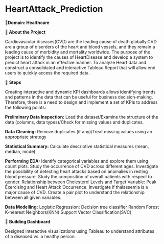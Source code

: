 # HeartAttack_Prediction

**🔹Domain: Healthcare**

**🔹 About the Project**

Cardiovascular diseases(CVD) are the leading cause of death globally.CVD are a group of disorders of the heart and blood vessels, and they remain a leading cause of morbidity and mortality worldwide.
The purpose of the project is to identify the causes of HeartDisease and develop a system to predict heart attack in an effective manner. To analyze Heart data and construct a consolidated and interactive Tableau Report that will allow end users to quickly access the required data.

🔸 **Steps**

Creating interactive and dynamic KPI dashboards allows identifying trends and patterns in the data that can be useful for business decision-making. Therefore, there is a need to design and implement a set of KPIs to address the following points:

**Preliminary Data Inspection:** 
Load the dataset/Examine the structure of the data (columns, data types)/Check for missing values and duplicates.

**Data Cleaning:** 
Remove duplicates (if any)/Treat missing values using an appropriate strategy

**Statistical Summary:** 
Calculate descriptive statistical measures (mean, median, mode)

**Performing EDA:** 
Identify categorical variables and explore them using count plots.
Study the occurrence of CVD across different ages.
Investigate the possibility of detecting heart attacks based on anomalies in resting blood pressure.
Study the composition of overall patients with respect to gender.
Relationship between Cholesterol Levels and Target Variable:
Peak Exercising and Heart Attack Occurrence:
Investigate if thalassemia is a major cause of CVD.
Create a pair plot to understand the relationship between all given variables.

**Data Modelling:** 
Logistic Regression:
Decision tree classifier
Random Forest
K-nearest Neighbors(KNN)
Support Vector Classification(SVC)


🔹 **Building Dashboard**

Designed interactive visualizations using Tableau to understand attributes of a diseased vs. a healthy person.


